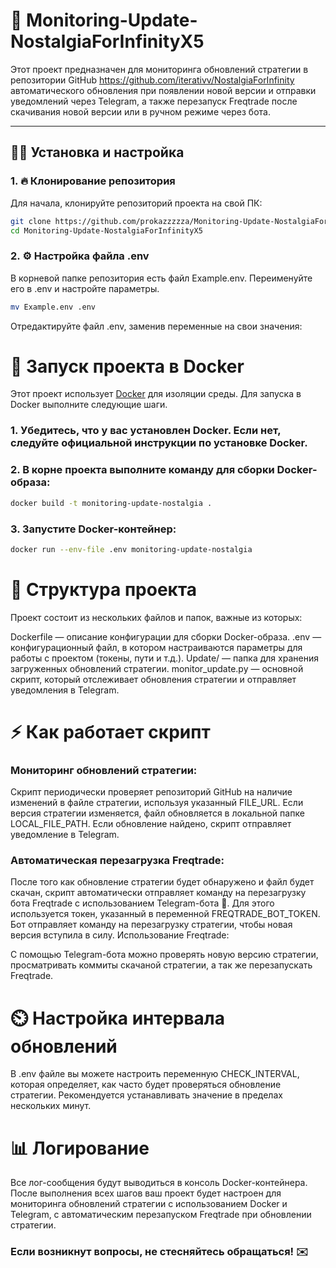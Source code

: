 # 📜 Monitoring-Update-NostalgiaForInfinityX5

Этот проект предназначен для мониторинга обновлений стратегии в репозитории GitHub https://github.com/iterativv/NostalgiaForInfinity автоматического обновления при появлении новой версии и отправки уведомлений через Telegram, а также перезапуск Freqtrade после скачивания новой версии или в ручном режиме через бота.

---

## 🧑‍💻 Установка и настройка

### 1. 🔥 Клонирование репозитория

Для начала, клонируйте репозиторий проекта на свой ПК:

```bash
git clone https://github.com/prokazzzzza/Monitoring-Update-NostalgiaForInfinityX5.git
cd Monitoring-Update-NostalgiaForInfinityX5
```
### 2. ⚙️ Настройка файла .env
В корневой папке репозитория есть файл Example.env. Переименуйте его в .env и настройте параметры.
```bash
mv Example.env .env
```
Отредактируйте файл .env, заменив переменные на свои значения:

# 🐳 Запуск проекта в Docker
Этот проект использует [Docker](https://www.docker.com/) для изоляции среды. Для запуска в Docker выполните следующие шаги.

### 1. Убедитесь, что у вас установлен Docker. Если нет, следуйте официальной инструкции по установке Docker.

### 2. В корне проекта выполните команду для сборки Docker-образа:
```bash
docker build -t monitoring-update-nostalgia .
```
### 3. Запустите Docker-контейнер:
```bash
docker run --env-file .env monitoring-update-nostalgia
```
# 📁 Структура проекта
Проект состоит из нескольких файлов и папок, важные из которых:

Dockerfile — описание конфигурации для сборки Docker-образа.
.env — конфигурационный файл, в котором настраиваются параметры для работы с проектом (токены, пути и т.д.).
Update/ — папка для хранения загруженных обновлений стратегии.
monitor_update.py — основной скрипт, который отслеживает обновления стратегии и отправляет уведомления в Telegram.

# ⚡ Как работает скрипт
### Мониторинг обновлений стратегии:

Скрипт периодически проверяет репозиторий GitHub на наличие изменений в файле стратегии, используя указанный FILE_URL.
Если версия стратегии изменяется, файл обновляется в локальной папке LOCAL_FILE_PATH.
Если обновление найдено, скрипт отправляет уведомление в Telegram.

### Автоматическая перезагрузка Freqtrade:

После того как обновление стратегии будет обнаружено и файл будет скачан, скрипт автоматически отправляет команду на перезагрузку бота Freqtrade с использованием Telegram-бота 🤖.
Для этого используется токен, указанный в переменной FREQTRADE_BOT_TOKEN. Бот отправляет команду на перезагрузку стратегии, чтобы новая версия вступила в силу.
Использование Freqtrade:

С помощью Telegram-бота можно проверять новую версию стратегии, просматривать коммиты скачаной стратегии, а так же перезапускать Freqtrade.

# ⏲️ Настройка интервала обновлений
В .env файле вы можете настроить переменную CHECK_INTERVAL, которая определяет, как часто будет проверяться обновление стратегии. Рекомендуется устанавливать значение в пределах нескольких минут.

# 📊 Логирование
Все лог-сообщения будут выводиться в консоль Docker-контейнера.
После выполнения всех шагов ваш проект будет настроен для мониторинга обновлений стратегии с использованием Docker и Telegram, с автоматическим перезапуском Freqtrade при обновлении стратегии.

### Если возникнут вопросы, не стесняйтесь обращаться! ✉️
